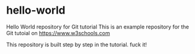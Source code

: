 
# hello-world
Hello World repository for Git tutorial
This is an example repository for the Git tutoial on https://www.w3schools.com

This repository is built step by step in the tutorial. fuck it!
